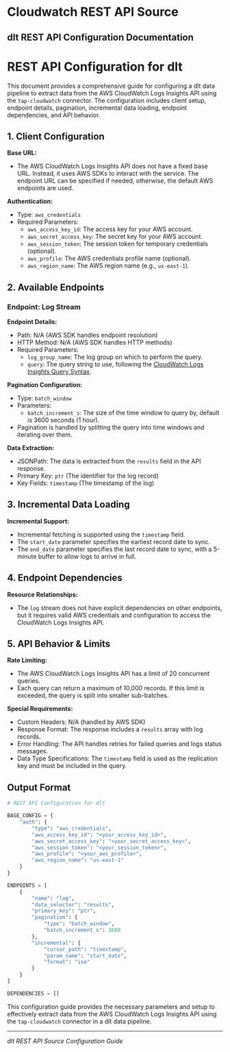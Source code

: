 # Cloudwatch REST API Source

## dlt REST API Configuration Documentation

# REST API Configuration for dlt

This document provides a comprehensive guide for configuring a dlt data pipeline to extract data from the AWS CloudWatch Logs Insights API using the `tap-cloudwatch` connector. The configuration includes client setup, endpoint details, pagination, incremental data loading, endpoint dependencies, and API behavior.

## 1. Client Configuration

**Base URL:**
- The AWS CloudWatch Logs Insights API does not have a fixed base URL. Instead, it uses AWS SDKs to interact with the service. The endpoint URL can be specified if needed, otherwise, the default AWS endpoints are used.

**Authentication:**
- Type: `aws_credentials`
- Required Parameters:
  - `aws_access_key_id`: The access key for your AWS account.
  - `aws_secret_access_key`: The secret key for your AWS account.
  - `aws_session_token`: The session token for temporary credentials (optional).
  - `aws_profile`: The AWS credentials profile name (optional).
  - `aws_region_name`: The AWS region name (e.g., `us-east-1`).

## 2. Available Endpoints

### Endpoint: Log Stream

**Endpoint Details:**
- Path: N/A (AWS SDK handles endpoint resolution)
- HTTP Method: N/A (AWS SDK handles HTTP methods)
- Required Parameters:
  - `log_group_name`: The log group on which to perform the query.
  - `query`: The query string to use, following the [CloudWatch Logs Insights Query Syntax](https://docs.aws.amazon.com/AmazonCloudWatch/latest/logs/CWL_QuerySyntax.html).

**Pagination Configuration:**
- Type: `batch_window`
- Parameters:
  - `batch_increment_s`: The size of the time window to query by, default is 3600 seconds (1 hour).
- Pagination is handled by splitting the query into time windows and iterating over them.

**Data Extraction:**
- JSONPath: The data is extracted from the `results` field in the API response.
- Primary Key: `ptr` (The identifier for the log record)
- Key Fields: `timestamp` (The timestamp of the log)

## 3. Incremental Data Loading

**Incremental Support:**
- Incremental fetching is supported using the `timestamp` field.
- The `start_date` parameter specifies the earliest record date to sync.
- The `end_date` parameter specifies the last record date to sync, with a 5-minute buffer to allow logs to arrive in full.

## 4. Endpoint Dependencies

**Resource Relationships:**
- The `log` stream does not have explicit dependencies on other endpoints, but it requires valid AWS credentials and configuration to access the CloudWatch Logs Insights API.

## 5. API Behavior & Limits

**Rate Limiting:**
- The AWS CloudWatch Logs Insights API has a limit of 20 concurrent queries.
- Each query can return a maximum of 10,000 records. If this limit is exceeded, the query is split into smaller sub-batches.

**Special Requirements:**
- Custom Headers: N/A (handled by AWS SDK)
- Response Format: The response includes a `results` array with log records.
- Error Handling: The API handles retries for failed queries and logs status messages.
- Data Type Specifications: The `timestamp` field is used as the replication key and must be included in the query.

## Output Format

```python
# REST API Configuration for dlt

BASE_CONFIG = {
    "auth": {
        "type": "aws_credentials",
        "aws_access_key_id": "<your_access_key_id>",
        "aws_secret_access_key": "<your_secret_access_key>",
        "aws_session_token": "<your_session_token>",
        "aws_profile": "<your_aws_profile>",
        "aws_region_name": "us-east-1"
    }
}

ENDPOINTS = [
    {
        "name": "log",
        "data_selector": "results",
        "primary_key": "ptr",
        "pagination": {
            "type": "batch_window",
            "batch_increment_s": 3600
        },
        "incremental": {
            "cursor_path": "timestamp",
            "param_name": "start_date",
            "format": "iso"
        }
    }
]

DEPENDENCIES = []
```

This configuration guide provides the necessary parameters and setup to effectively extract data from the AWS CloudWatch Logs Insights API using the `tap-cloudwatch` connector in a dlt data pipeline.

---
*dlt REST API Source Configuration Guide*